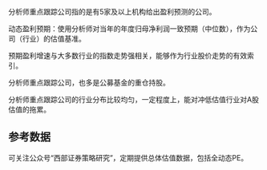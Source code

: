 分析师重点跟踪公司指的是有5家及以上机构给出盈利预测的公司。

动态盈利预期：使用分析师对当年的年度归母净利润一致预期（中位数），作为公司（行业）的估值基准。

预期盈利增速与大多数行业的指数走势强相关，能够作为行业股价走势的有效索引。

分析师重点跟踪公司，也多是公募基金的重仓持股。

分析师重点跟踪公司的行业分布比较均匀，一定程度上，能对冲低估值行业对A股估值的拖累。

## 参考数据

可关注公众号“西部证券策略研究”，定期提供总体估值数据，包括全动态PE。